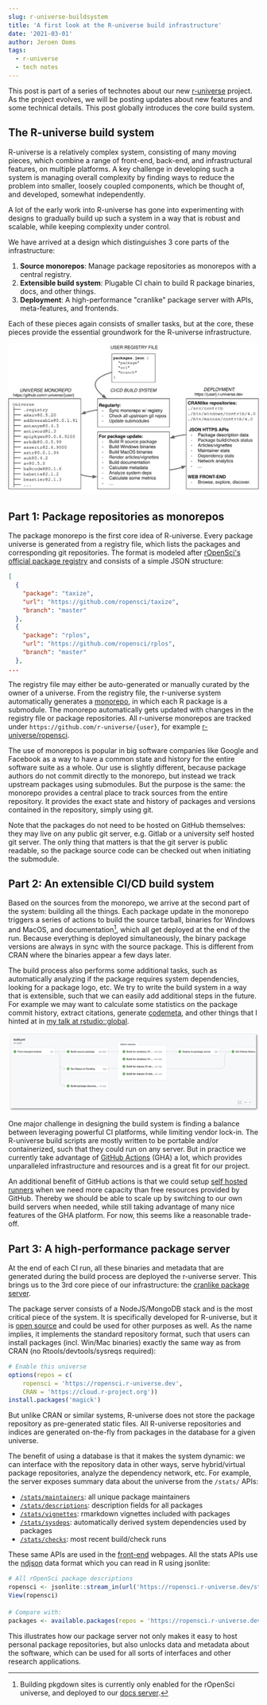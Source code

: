 ```yaml
---
slug: r-universe-buildsystem
title: 'A first look at the R-universe build infrastructure'
date: '2021-03-01'
author: Jeroen Ooms
tags:
  - r-universe
  - tech notes
---
```


This post is part of a series of technotes about our new [r-universe](https://r-universe.dev) project. As the project evolves, we will be posting updates about new features and some technical details. This post globally introduces the core build system.

## The R-universe build system

R-universe is a relatively complex system, consisting of many moving pieces, which combine a range of front-end, back-end, and infrastructural features, on multiple platforms. A key challenge in developing such a system is managing overall complexity by finding ways to reduce the problem into smaller, loosely coupled components, which be thought of, and developed, somewhat independently.

A lot of the early work into R-universe has gone into experimenting with designs to gradually build up such a system in a way that is robust and scalable, while keeping complexity under control. 

We have arrived at a design which distinguishes 3 core parts of the infrastructure:
 
 1. __Source monorepos__: Manage package repositories as monorepos with a central registry.
 2. __Extensible build system__: Plugable CI chain to build R package binaries, docs, and other things.
 3. __Deployment__: A high-performance "cranlike" package server with APIs, meta-features, and frontends.

Each of these pieces again consists of smaller tasks, but at the core, these pieces provide the essential groundwork for the R-universe infrastructure.

![a diagram of r-universe](r-universe-diagram.svg)

## Part 1: Package repositories as monorepos

The package monorepo is the first core idea of R-universe. Every package universe is generated from a registry file, which lists the packages and corresponding git repositories. The format is modeled after [rOpenSci's official package registry](http://ropensci.github.io/roregistry/packages.json) and consists of a simple JSON structure:

```json
[
  {
    "package": "taxize",
    "url": "https://github.com/ropensci/taxize",
    "branch": "master"
  },
  {
    "package": "rplos",
    "url": "https://github.com/ropensci/rplos",
    "branch": "master"
  },
...
```

The registry file may either be auto-generated or manually curated by the owner of a universe. From the registry file, the r-universe system automatically generates a [monorepo](https://en.wikipedia.org/wiki/Monorepo), in which each R package is a submodule. The monorepo automatically gets updated with changes in the registry file or package repositories. All r-universe monorepos are tracked under `https://github.com/r-universe/{user}`, for example [r-universe/ropensci](https://github.com/r-universe/ropensci). 

The use of monorepos is popular in big software companies like Google and Facebook as a way to have a common state and history for the entire software suite as a whole. Our use is slightly different, because package authors do not commit directly to the monorepo, but instead we track upstream packages using submodules. But the purpose is the same: the monorepo provides a central place to track sources from the entire repository. It provides the exact state and history of packages and versions contained in the repository, simply using git.

Note that the packages do not need to be hosted on GitHub themselves: they may live on any public git server, e.g. Gitlab or a university self hosted git server. The only thing that matters is that the git server is public readable, so the package source code can be checked out when initiating the submodule.

## Part 2: An extensible CI/CD build system

Based on the sources from the monorepo, we arrive at the second part of the system: building all the things. Each package update in the monorepo triggers a series of actions to build the source tarball, binaries for Windows and MacOS, and documentation[^1], which all get deployed at the end of the run. Because everything is deployed simultaneously, the binary package versions are always in sync with the source package. This is different from CRAN where the binaries  appear a few days later.

The build process also performs some additional tasks, such as automatically analyzing if the package requires system dependencies, looking for a package logo, etc. We try to write the build system in a way that is extensible, such that we can easily add additional steps in the future. For example we may want to calculate some statistics on the package commit history, extract citations, generate [codemeta](https://cran.r-project.org/web/packages/codemetar/vignettes/codemetar.html), and other things that I hinted at in [my talk at rstudio::global](https://rstudio.com/resources/rstudioglobal-2021/monitoring-health-and-impact-of-open-source-projects/).


[![action-graph](graph-shadowed.png)](https://github.com/r-universe/ropensci/actions/runs/608656990)

One major challenge in designing the build system is finding a balance between leveraging powerful CI platforms, while limiting vendor lock-in. The R-universe build scripts are mostly written to be portable and/or containerized, such that they could run on any server. But in practice we currently take advantage of [GitHub Actions](https://github.com/features/actions) (GHA) a lot, which provides unparalleled infrastructure and resources and is a great fit for our project.

An additional benefit of GitHub actions is that we could setup [self hosted runners](https://docs.github.com/en/actions/hosting-your-own-runners/about-self-hosted-runners) when we need more capacity than free resources provided by GitHub. Thereby we should be able to scale up by switching to our own build servers when needed, while still taking advantage of many nice features of the GHA platform. For now, this seems like a reasonable trade-off.

## Part 3: A high-performance package server

At the end of each CI run, all these binaries and metadata that are generated during the build process are deployed the r-universe server. This brings us to the 3rd core piece of our infrastructure: the [cranlike package server](https://www.npmjs.com/package/cranlike). 

The package server consists of a NodeJS/MongoDB stack and is the most critical piece of the system. It is specifically developed for R-universe, but it is [open source](https://github.com/r-universe-org/cranlike-server) and could be used for other purposes as well. As the name implies, it implements the standard repository format, such that users can install packages (incl. Win/Mac binaries) exactly the same way as from CRAN (no Rtools/devtools/sysreqs required):

```r
# Enable this universe
options(repos = c(
    ropensci = 'https://ropensci.r-universe.dev',
    CRAN = 'https://cloud.r-project.org'))
install.packages('magick')
```

But unlike CRAN or similar systems, R-universe does not store the package repository as pre-generated static files. All R-universe repositories and indices are generated on-the-fly from packages in the database for a given universe. 

The benefit of using a database is that it makes the system dynamic: we can interface with the repository data in other ways, serve hybrid/virtual package repositories, analyze the dependency network, etc. 
For example, the server exposes summary data about the universe from the `/stats/` APIs:

  - [`/stats/maintainers`](https://ropensci.r-universe.dev/stats/maintainers): all unique package maintainers
  - [`/stats/descriptions`](https://ropensci.r-universe.dev/stats/descriptions): description fields for all packages
  - [`/stats/vignettes`](https://ropensci.r-universe.dev/stats/vignettes): rmarkdown vignettes included with packages
  - [`/stats/sysdeps`](https://ropensci.r-universe.dev/stats/sysdeps): automatically derived system dependencies used by packages
  - [`/stats/checks`](https://ropensci.r-universe.dev/stats/checks?limit=10): most recent build/check runs

These same APIs are used in the [front-end](https://ropensci.r-universe.dev) webpages. All the stats APIs use the [ndjson](http://ndjson.org/) data format which you can read in R using jsonlite:

```r
# All rOpenSci package descriptions
ropensci <- jsonlite::stream_in(url('https://ropensci.r-universe.dev/stats/descriptions'))
View(ropensci)

# Compare with:
packages <- available.packages(repos = 'https://ropensci.r-universe.dev')
```

This illustrates how our package server not only makes it easy to host personal package repositories, but also unlocks data and metadata about the software, which can be used for all sorts of interfaces and other research applications.  



[^1]: Building pkgdown sites is currently only enabled for the rOpenSci universe, and deployed to our [docs server](https://docs.ropensci.org).
